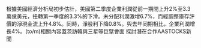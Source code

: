根據美國經濟分析局初步估計，美國第二季度企業利潤從前一期間上升2%至3.3萬億美元，扭轉第一季度的3.3%的下滑。未分配利潤激增6.7%，而經調整庫存評價的淨現金流上升4.8%。同時，淨股利下降0.8%。與去年同期相比，企業利潤增長4%。(to/m)相關內容蓋茨訪韓與三星等巨擘會面 探討潛在合作AASTOCKS新聞